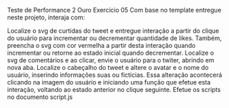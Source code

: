 Teste de Performance 2 Ouro
Exercício 05
Com base no template entregue neste projeto, interaja com:

Localize o svg de curtidas do tweet e entregue interação a partir do clique do usuário para incrementar ou decrementar quantidade de likes. Também, preencha o svg com cor vermelha a partir desta interação quando incrementar ou retorne ao estado inicial quando decrementar.
Localize o svg de comentários e ao clicar, envie o usuário para o twiter, abrindo em nova aba.
Localize o cabeçalho do tweet e altere o avatar e o nome do usuário, inserindo informações suas ou ficticias. Essa alteração acontecerá clicando na imagem do usuário e iniciando uma função que efetue esta interação, voltando ao estado anterior no clique seguinte.
Efetue os scripts no documento script.js